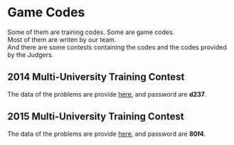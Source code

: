 # Game Codes
Some of them are training codes. Some are game codes.  
Most of them are writen by our team.   
And there are some contests containing the codes and the codes provided by the Judgers.  

## 2014 Multi-University Training Contest
The data of the problems are provide [here](https://yunpan.cn/c6xX5wpiKkAfU), and password are **d237**.  
## 2015 Multi-University Training Contest
The data of the problems are provide [here](https://yunpan.cn/c6xXbQ2SDy5kW), and password are **80f4**.
